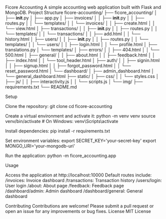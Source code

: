 Ficore Accounting
A simple accounting web application built with Flask and MongoDB.
Project Structure
ficore-accounting/
├── ficore_accounting/
│   ├── __init__.py
│   ├── app.py
│   ├── invoices/
│   │   ├── __init__.py
│   │   ├── routes.py
│   │   └── templates/
│   │       └── invoices/
│   │           ├── create.html
│   │           └── view.html
│   ├── transactions/
│   │   ├── __init__.py
│   │   ├── routes.py
│   │   └── templates/
│   │       └── transactions/
│   │           ├── add.html
│   │           └── history.html
│   ├── users/
│   │   ├── __init__.py
│   │   ├── routes.py
│   │   └── templates/
│   │       └── users/
│   │           ├── login.html
│   │           └── profile.html
│   ├── translations.py
│   └── templates/
│       ├── errors/
│       │   ├── 404.html
│       │   └── 500.html
│       ├── general/
│       │   ├── about.html
│       │   ├── feedback.html
│       │   ├── index.html
│       │   └── tool_header.html
│       ├── auth/
│       │   ├── signin.html
│       │   ├── signup.html
│       │   ├── forgot_password.html
│       │   └── reset_password.html
│       └── dashboard/
│           ├── admin_dashboard.html
│           └── general_dashboard.html
├── static/
│   ├── css/
│   │   └── styles.css
│   ├── js/
│   │   ├── interactivity.js
│   │   └── scripts.js
│   └── img/
├── requirements.txt
└── README.md

Setup

Clone the repository:
git clone <repository-url>
cd ficore-accounting


Create a virtual environment and activate it:
python -m venv venv
source venv/bin/activate  # On Windows: venv\Scripts\activate


Install dependencies:
pip install -r requirements.txt


Set environment variables:
export SECRET_KEY='your-secret-key'
export MONGO_URI='your-mongodb-uri'


Run the application:
python -m ficore_accounting.app



Usage

Access the application at http://localhost:10000
Default routes include:
/invoices: Invoice dashboard
/transactions: Transaction history
/users/login: User login
/about: About page
/feedback: Feedback page
/dashboard/admin: Admin dashboard
/dashboard/general: General dashboard



Contributing
Contributions are welcome! Please submit a pull request or open an issue for any improvements or bug fixes.
License
MIT License
